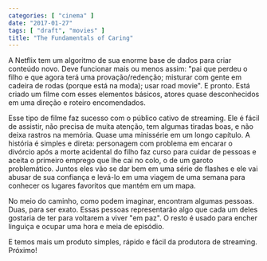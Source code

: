 ```yaml
---
categories: [ "cinema" ]
date: "2017-01-27"
tags: [ "draft", "movies" ]
title: "The Fundamentals of Caring"
---
```

A Netflix tem um algoritmo de sua enorme base de dados para criar conteúdo novo. Deve funcionar mais ou menos assim: "pai que perdeu o filho e que agora terá uma provação/redenção; misturar com gente em cadeira de rodas (porque está na moda); usar road movie". E pronto. Está criado um filme com esses elementos básicos, atores quase desconhecidos em uma direção e roteiro encomendados.

Esse tipo de filme faz sucesso com o público cativo de streaming. Ele é fácil de assistir, não precisa de muita atenção, tem algumas tiradas boas, e não deixa rastros na memória. Quase uma minissérie em um longo capítulo. A história é simples e direta: personagem com problema em encarar o divórcio após a morte acidental do filho faz curso para cuidar de pessoas e aceita o primeiro emprego que lhe cai no colo, o de um garoto problemático. Juntos eles vão se dar bem em uma série de flashes e ele vai abusar de sua confiança e levá-lo em uma viagem de uma semana para conhecer os lugares favoritos que mantém em um mapa.

No meio do caminho, como podem imaginar, encontram algumas pessoas. Duas, para ser exato. Essas pessoas representarão algo que cada um deles gostaria de ter para voltarem a viver "em paz". O resto é usado para encher linguiça e ocupar uma hora e meia de episódio.

E temos mais um produto simples, rápido e fácil da produtora de streaming. Próximo!

